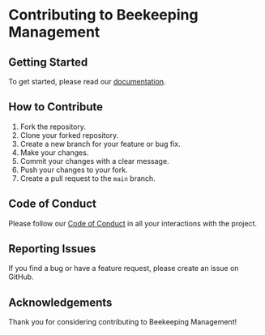 # Contributing to Beekeeping Management

## Getting Started

To get started, please read our [documentation](link-to-your-documentation).

## How to Contribute

1. Fork the repository.
2. Clone your forked repository.
3. Create a new branch for your feature or bug fix.
4. Make your changes.
5. Commit your changes with a clear message.
6. Push your changes to your fork.
7. Create a pull request to the `main` branch.

## Code of Conduct

Please follow our [Code of Conduct](link-to-code-of-conduct) in all your interactions with the project.

## Reporting Issues

If you find a bug or have a feature request, please create an issue on GitHub.

## Acknowledgements

Thank you for considering contributing to Beekeeping Management!
